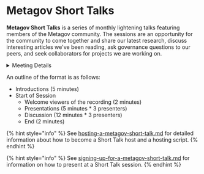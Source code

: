 # Metagov Short Talks

**Metagov Short Talks** is a series of monthly lightening talks featuring members of the Metagov community. The sessions are an opportunity for the community to come together and share our latest research, discuss interesting articles we've been reading, ask governance questions to our peers, and seek collaborators for projects we are working on.

<details>

<summary>Meeting Details</summary>

* **Date:** First Wednesday of the month
* **Time:** 12-1pm ET
* **Location:** Zoom \[[link](https://cuboulder.zoom.us/j/93806775159)]
* **Accessibility:** Open to the public&#x20;
* **More Info:** [metagov.org/seminars ](https://metagov.org/seminar/)& [meetings.md](../../meetings.md "mention")
* **Archive:** The full collection of past talks is at [the Internet Archive](https://archive.org/search.php?query=creator%3A%22Metagovernance+Seminar%22).

</details>

An outline of the format is as follows:

* Introductions (5 minutes)&#x20;
* Start of Session
  * Welcome viewers of the recording (2 minutes)
  * Presentations (5 minutes \* 3 presenters)&#x20;
  * Discussion (12 minutes \* 3 presenters)&#x20;
  * End (2 minutes)

{% hint style="info" %}
See [hosting-a-metagov-short-talk.md](hosting-a-metagov-short-talk.md "mention") for detailed information about how to become a Short Talk host and a hosting script.
{% endhint %}

{% hint style="info" %}
See [signing-up-for-a-metagov-short-talk.md](signing-up-for-a-metagov-short-talk.md "mention") for information on how to present at a Short Talk session.
{% endhint %}

